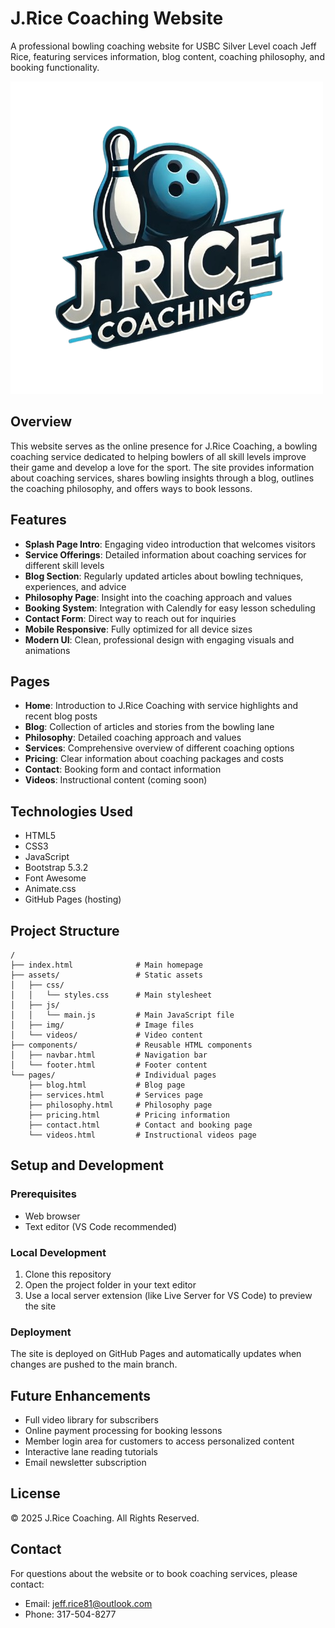 # J.Rice Coaching Website

A professional bowling coaching website for USBC Silver Level coach Jeff Rice, featuring services information, blog content, coaching philosophy, and booking functionality.

![J.Rice Coaching Logo](assets/img/CoachingLogoNoBg.png)

## Overview

This website serves as the online presence for J.Rice Coaching, a bowling coaching service dedicated to helping bowlers of all skill levels improve their game and develop a love for the sport. The site provides information about coaching services, shares bowling insights through a blog, outlines the coaching philosophy, and offers ways to book lessons.

## Features

- **Splash Page Intro**: Engaging video introduction that welcomes visitors
- **Service Offerings**: Detailed information about coaching services for different skill levels
- **Blog Section**: Regularly updated articles about bowling techniques, experiences, and advice
- **Philosophy Page**: Insight into the coaching approach and values
- **Booking System**: Integration with Calendly for easy lesson scheduling
- **Contact Form**: Direct way to reach out for inquiries
- **Mobile Responsive**: Fully optimized for all device sizes
- **Modern UI**: Clean, professional design with engaging visuals and animations

## Pages

- **Home**: Introduction to J.Rice Coaching with service highlights and recent blog posts
- **Blog**: Collection of articles and stories from the bowling lane
- **Philosophy**: Detailed coaching approach and values
- **Services**: Comprehensive overview of different coaching options
- **Pricing**: Clear information about coaching packages and costs
- **Contact**: Booking form and contact information
- **Videos**: Instructional content (coming soon)

## Technologies Used

- HTML5
- CSS3
- JavaScript
- Bootstrap 5.3.2
- Font Awesome
- Animate.css
- GitHub Pages (hosting)

## Project Structure

```
/
├── index.html              # Main homepage
├── assets/                 # Static assets
│   ├── css/
│   │   └── styles.css      # Main stylesheet
│   ├── js/
│   │   └── main.js         # Main JavaScript file
│   ├── img/                # Image files
│   └── videos/             # Video content
├── components/             # Reusable HTML components
│   ├── navbar.html         # Navigation bar
│   └── footer.html         # Footer content
└── pages/                  # Individual pages
    ├── blog.html           # Blog page
    ├── services.html       # Services page
    ├── philosophy.html     # Philosophy page
    ├── pricing.html        # Pricing information
    ├── contact.html        # Contact and booking page
    └── videos.html         # Instructional videos page
```

## Setup and Development

### Prerequisites
- Web browser
- Text editor (VS Code recommended)

### Local Development
1. Clone this repository
2. Open the project folder in your text editor
3. Use a local server extension (like Live Server for VS Code) to preview the site

### Deployment
The site is deployed on GitHub Pages and automatically updates when changes are pushed to the main branch.

## Future Enhancements

- Full video library for subscribers
- Online payment processing for booking lessons
- Member login area for customers to access personalized content
- Interactive lane reading tutorials
- Email newsletter subscription

## License

© 2025 J.Rice Coaching. All Rights Reserved.

## Contact

For questions about the website or to book coaching services, please contact:
- Email: jeff.rice81@outlook.com
- Phone: 317-504-8277
